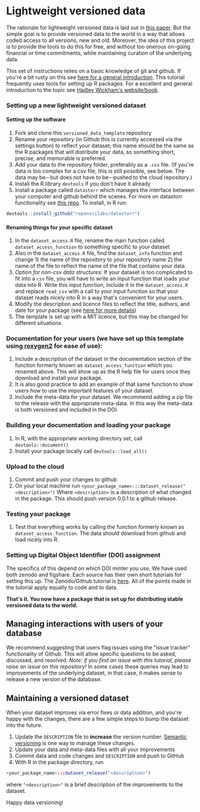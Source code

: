 # Lightweight versioned data

The rationale for lightweight versioned data is laid out in [this paper](https://github.com/richfitz/data_versioning).  But the simple goal is to provide versioned data to the world in a way that allows coded access to all versions, new and old.  Moreover, the idea of this project is to provide the tools to do this for free, and without too onerous on-going financial or time commitments, while maintaining curation of the underlying data.  

This set of instructions relies on a basic knowledge of git and github.  If you're a bit rusty on this see [here for a general introduction](http://environmentalcomputing.net/version-control/).  This tutorial frequently uses tools for setting up R packages.  For a excellent and general introduction to the topic see [Hadley Wickham's website/book](http://r-pkgs.had.co.nz/).  

### Setting up a new lightweight versioned dataset

#### Setting up the software


1. Fork and clone this `versioned_data_template` repository
2. Rename your repository (in Github this is currently accessed via the settings button) to reflect your dataset; this name should be the same as the R packages that will distribute your data, so something short, precise, and memorable is preferred.
3. Add your data to the repository folder, preferably as a `.csv` file. (If you're data is too complex for a csv file, this is still possible, see below.  The data may be--but does not have to be--pushed to the cloud repository.)
4. Install the R library `devtools` if you don't have it already
5. Install a package called `datastorr` which manages the interface between your computer and github behind the scenes.  For more on datastorr functionality see [this repo](https://github.com/richfitz/datastorr.example).  To install, in R run: 
```r
devtools::install_github("ropenscilabs/datastorr")
```
#### Renaming things for your specific dataset

1. In the `dataset_access.R` file, rename the main function called `dataset_access_function` to something specific to your dataset 
2. Also in the `dataset_access.R` file, find the `dataset_info` function and change 1) the name of the repository to your repository name 2) the name of the file to reflect the name of the file that contains your data.  
3. *Option for non-csv data structures:* If your dataset is too complicated to fit into a `csv` file, you will have to write an input function that loads your data into R.  Write this input function, include it in the `dataset_access.R` and replace `read_csv` with a call to your input function so that your dataset reads nicely into R in a way that's convenient for your users.  
4. Modify the description and licence files to reflect the title, authors, and date for your package (see [here for more details](http://r-pkgs.had.co.nz/description.html))
5. The template is set up with a MIT licence, but this may be changed for different situations.  

### Documentation for your users (we have set up this template using [roxygen2](https://cran.r-project.org/web/packages/roxygen2/vignettes/roxygen2.html) for ease of use):

1.  Include a description of the dataset in the documentation section of the function formerly known as `dataset_access_function` which you renamed above.  This will show up as the R help file for users once they download and install your package.
2. It is also good practice to add an example of that same function to show users how to use the important features of your dataset. 
3.  Include the meta-data for your dataset.  We recommend adding a zip file to the release with the appropriate meta-data.  In this way the meta-data is both versioned and included in the DOI.  

### Building your documentation and loading your package

1. In R, with the appropriate working directory set, call `devtools::document()` 
2. Install your package locally call `devtools::load_all()`

### Upload to the cloud

1. Commit and push your changes to github
2. On your local machine run `<your_package_name>:::dataset_release("<description>")`  Where `<description>` is a description of what changed in the package.  This should push version 0.0.1 to a github release.  

### Testing your package

1. Test that everything works by calling the function formerly known as `dataset_access_function`.  The data should download from github and load nicely into R. 

### Setting up Digital Object Identifier (DOI) assignment

The specifics of this depend on which DOI minter you use.  We have used both zenodo and figshare.  Each source has their own short tutorials for setting this up.  The Zenodo/Github tutorial is [here](https://guides.github.com/activities/citable-code/).  All of the points made in the tutorial apply equally to code and to data.  

**That's it.  You now have a package that is set up for distributing stable versioned data to the world.**

## Managing interactions with users of your database

We recommend suggesting that users flag issues using the "issue tracker" functionality of Github.  This will allow specific questions to be asked, discussed, and resolved.  *Note: if you find an issue with this tutorial, please raise an issue on this repository!*  In some cases these queries may lead to improvements of the underlying dataset, in that case, it makes sense to release a new version of the database.  

## Maintaining a versioned dataset 

When your dataset improves via error fixes or data addition, and you're happy with the changes, there are a few simple steps to bump the dataset into the future.    

1. Update the `DESCRIPTION` file to **increase** the version number.   [Semantic versioning](http://semver.org/) is one way to manage these changes.
2.  Update your data and meta-data files with all your improvements
3.  Commit data and code changes and `DESCRIPTION` and push to GitHub
4.  With R in the package directory, run
```r
<your_package_name>:::dataset_release("<description>")
```
where `"<description>"` is a brief description of the improvements to the dataset.

Happy data versioning!
